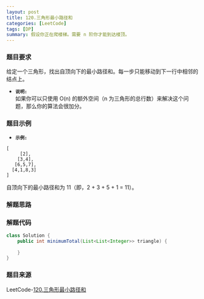 ```yaml
---
layout: post
title: 120.三角形最小路径和
categories: [LeetCode]
tags: [DP]
summary: 假设你正在爬楼梯。需要 n 阶你才能到达楼顶。
---
```


### 题目要求
给定一个三角形，找出自顶向下的最小路径和。每一步只能移动到下一行中相邻的结点上。

- **`说明:`**  
如果你可以只使用 O(n) 的额外空间（n 为三角形的总行数）来解决这个问题，那么你的算法会很加分。

### 题目示例
- **`示例:`**  
```
[
     [2],
    [3,4],
   [6,5,7],
  [4,1,8,3]
]
```
自顶向下的最小路径和为 11（即，2 + 3 + 5 + 1 = 11）。

### 解题思路



### 解题代码
```java
class Solution {
    public int minimumTotal(List<List<Integer>> triangle) {
        
    }
}
```



### 题目来源
LeetCode-[120.三角形最小路径和](https://leetcode-cn.com/problems/triangle/)
